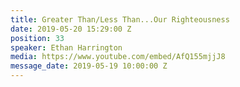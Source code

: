 ```yaml
---
title: Greater Than/Less Than...Our Righteousness
date: 2019-05-20 15:29:00 Z
position: 33
speaker: Ethan Harrington
media: https://www.youtube.com/embed/AfQ155mjjJ8
message_date: 2019-05-19 10:00:00 Z
---
```


